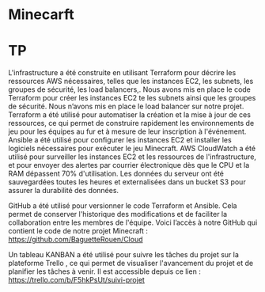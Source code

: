 # Minecarft
# TP 
L'infrastructure a été construite en utilisant Terraform pour décrire les ressources AWS nécessaires, telles que les instances EC2, les subnets, les groupes de sécurité, les load balancers,.
Nous avons mis en place le code Terraform pour créer les instances EC2 te les subnets ainsi que les groupes de sécurité. Nous n’avons mis en place le load balancer sur notre projet. 
 Terraform a été utilisé pour automatiser la création et la mise à jour de ces ressources, ce qui permet de construire rapidement les environnements de jeu pour les équipes au fur et à mesure de leur inscription à l'événement.
Ansible a été utilisé pour configurer les instances EC2 et installer les logiciels nécessaires pour exécuter le jeu Minecraft. 
AWS CloudWatch a été utilisé pour surveiller les instances EC2 et les ressources de l'infrastructure, et pour envoyer des alertes par courrier électronique dès que le CPU et la RAM dépassent 70% d'utilisation. Les données du serveur ont été sauvegardées toutes les heures et externalisées dans un bucket S3 pour assurer la durabilité des données. 

GitHub a été utilisé pour versionner le code Terraform et Ansible. Cela permet de conserver l'historique des modifications et de faciliter la collaboration entre les membres de l'équipe. Voici l’accès à notre GitHub qui contient le code de notre projet Minecraft : https://github.com/BaguetteRouen/Cloud 

Un tableau KANBAN a été utilisé pour suivre les tâches du projet sur la plateforme Trello , ce qui permet de visualiser l'avancement du projet et de planifier les tâches à venir. Il est accessible depuis ce lien : https://trello.com/b/F5hkPsUt/suivi-projet 
